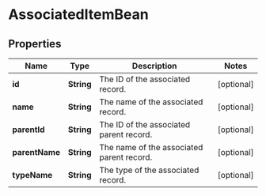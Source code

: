 # AssociatedItemBean

## Properties
Name | Type | Description | Notes
------------ | ------------- | ------------- | -------------
**id** | **String** | The ID of the associated record. |  [optional]
**name** | **String** | The name of the associated record. |  [optional]
**parentId** | **String** | The ID of the associated parent record. |  [optional]
**parentName** | **String** | The name of the associated parent record. |  [optional]
**typeName** | **String** | The type of the associated record. |  [optional]
